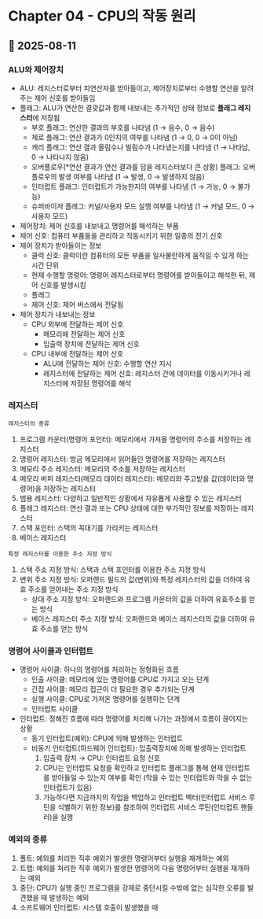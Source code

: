 # Chapter 04 - CPU의 작동 원리
## 📅 2025-08-11
### ALU와 제어장치
- ALU: 레지스터로부터 피연산자를 받아들이고, 제어장치로부터 수행할 연산을 알려주는 제어 신호를 받아들임
- 플래그: ALU가 연산한 결괏값과 함께 내보내는 추가적인 상태 정보로 **플래그 레지스터**에 저장됨
  - 부호 플래그: 연산한 결과의 부호를 나타냄 (1 → 음수, 0 → 음수)
  - 제로 플래그: 연산 결과가 0인지의 여부를 나타냄 (1 → 0, 0 → 0이 아님)
  - 캐리 플래그: 연산 결과 올림수나 빌림수가 나타냈는지를 나타냄 (1 → 나타남, 0 → 나타나지 않음)
  - 오버플로우(*연산 결과가 연산 결과를 담을 레지스터보다 큰 상황) 플래그: 오버플로우의 발생 여부를 나타냄 (1 → 발생, 0 → 발생하지 않음)
  - 인터럽트 플래그: 인터럽트가 가능한지의 여부를 나타냄 (1 → 가능, 0 → 불가능)
  - 슈퍼바이저 플래그: 커널/사용자 모드 실행 여부를 나타냄 (1 → 커널 모드, 0 → 사용자 모드)
- 제어장치: 제어 신호를 내보내고 명령어를 해석하는 부품
- 제어 신호: 컴퓨터 부품들을 관리하고 작동시키기 위한 일종의 전기 신호
- 제어 장치가 받아들이는 정보
  - 클럭 신호: 클럭이란 컴퓨터의 모든 부품을 일사불란하게 움직일 수 있게 하는 시간 단위
  - 현재 수행할 명령어: 명령어 레지스터로부터 명령어를 받아들이고 해석한 뒤, 제어 신호를 발생시킴
  - 플래그
  - 제어 신호: 제어 버스에서 전달됨
- 제어 장치가 내보내는 정보
  - CPU 외부에 전달하는 제어 신호
    - 메모리에 전달하는 제어 신호
    - 입출력 장치에 전달하는 제어 신호
  - CPU 내부에 전달하는 제어 신호
    - ALU에 전달하는 제어 신호: 수행할 연산 지시
    - 레지스터에 전달하는 제어 신호: 레지스터 간에 데이터를 이동시키거나 레지스터에 저장된 명령어를 해석

### 레지스터
```레지스터의 종류```
1. 프로그램 카운터(명령어 포인터): 메모리에서 가져올 명령어의 주소를 저장하는 레지스터
2. 명령어 레지스터: 방금 메모리에서 읽어들인 명령어를 저장하는 레지스터
3. 메모리 주소 레지스터: 메모리의 주소를 저장하는 레지스터
4. 메모리 버퍼 레지스터(메모리 데이터 레지스터): 메모리와 주고받을 값(데이터와 명령어)을 저장하는 레지스터
5. 범용 레지스터: 다양하고 일반적인 상황에서 자유롭게 사용할 수 있는 레지스터
6. 플래그 레지스터: 연산 결과 또는 CPU 상태에 대한 부가적인 정보를 저장하는 레지스터
7. 스택 포인터: 스택의 꼭대기를 가리키는 레지스터
8. 베이스 레지스터

```특정 레지스터를 이용한 주소 지정 방식```
1. 스택 주소 지정 방식: 스택과 스택 포인터를 이용한 주소 지정 방식
2. 변위 주소 지정 방식: 오퍼랜드 필드의 값(변위)와 특정 레지스터의 값을 더하여 유효 주소를 얻어내는 주소 지정 방식
   - 상대 주소 지정 방식: 오퍼랜드와 프로그램 카운터의 값을 더하여 유효주소를 얻는 방식
   - 베이스 레지스터 주소 지정 방식: 오퍼랜드와 베이스 레지스터의 값을 더하여 유효 주소를 얻는 방식
  
### 명령어 사이클과 인터럽트
- 명령어 사이클: 하나의 명령어를 처리하는 정형화된 흐름
  - 인출 사이클: 메모리에 있는 명령어를 CPU로 가지고 오는 단계
  - 간접 사이클: 메모리 접근이 더 필요한 경우 추가되는 단계
  - 실행 사이클: CPU로 가져온 명령어를 실행하는 단계
  - 인터럽트 사이클
- 인터럽트: 정해진 흐름에 따라 명령어를 처리해 나가는 과정에서 흐름이 끊어지는 상황
  - 동기 인터럽트(예외): CPU에 의해 발생하는 인터럽트
  - 비동기 인터럽트(하드웨어 인터럽트): 입출력장치에 의해 발생하는 인터럽트
    1. 입출력 장치 → CPU: 인터럽트 요청 신호
    2. CPU는 인터럽트 요청을 확인하고 인터럽트 플래그를 통해 현재 인터럽트를 받아들일 수 있는지 여부를 확인 (막을 수 있는 인터럽트와 막을 수 없는 인터럽트가 있음)
    3. 가능하다면 지금까지의 작업을 백업하고 인터럽트 벡터(인터럽트 서비스 루틴을 식별하기 위한 정보)를 참조하여 인터럽트 서비스 루틴(인터럽트 핸들러)을 실행

### 예외의 종류
1. 폴트: 예외를 처리한 직후 예외가 발생한 명령어부터 실행을 재개하는 예외
2. 트랩: 예외를 처리한 직후 예외가 발생한 명령어의 다음 명령어부터 실행을 재개하는 예외
3. 중단: CPU가 실행 중인 프로그램을 강제로 중단시킬 수밖에 없는 심각한 오류를 발견했을 때 발생하는 예외
4. 소프트웨어 인터럽트: 시스템 호출이 발생했을 때 
